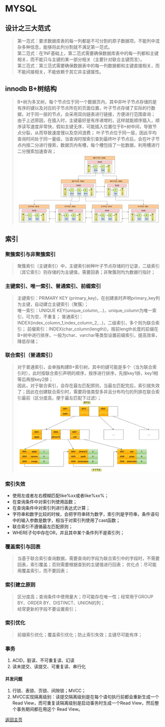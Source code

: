 # MYSQL

## 设计之三大范式 
> 第一范式：要求数据库表的每一列都是不可分割的原子数据项。不能列中混杂多种信息，能够将此列分割就不满足第一范式。  
> 第二范式：在1NF基础上，第二范式需要确保数据库表中的每一列都和主键相关，而不能只与主键的某一部分相关（主要针对联合主键而言）。  
> 第三范式：第三范式需要确保数据表中的每一列数据都和主键直接相关，而不能间接相关，不能依赖于其它非主键属性。  

## innodb B+树结构
> B+树为多叉树，每个节点位于同一个数据页内，其中非叶子节点存储的是有序的键以及对应的子节点所在的页面位置，叶子节点存储了实际的行数据，对于同一层的节点，会采用双向链表进行链接，方便进行范围查询；
> 由于上述原因，在插入时，主键最好是有序递增的，这样就能顺序插入，顺序读写速度非常快，假如主键无序，可能插入位置位于B+树中间，导致节点分裂，从而导致速度慢以及空间浪费；
> 叶子节点位于同一层，因此平均查询时间处于同一量级，当查询时按索引查到最终叶子节点后，会在叶子节点内按二分进行搜索，数据页内有槽，每个槽包括了一批数据，利用槽进行二分搜索加速查询；
![B+树](./b+.png)

## 索引

### 聚簇索引与非聚簇索引
> 聚簇索引（主键索引）中，主键索引树种叶子节点存储的行记录，二级索引（其它索引）则存储的为主键值，需要回表；非聚簇则均为数据行指针；

### 主键索引、唯一索引、普通索引、前缀索引
> 主键索引：PRIMARY KEY (primary_key)，在创建表时声明primary_key列为主键，自动建立主键索引（聚簇）；  
> 唯一索引：UNIQUE KEY(unique_column,...)，unique_column为唯一索引，可为空，不重复；
> 普通索引：INDEX(index_column_1,index_column_2,...)，二级索引，多个则为联合索引；
>  前缀索引：INDEX(char_column(length))，按前length长度的前缀在B+树中进行排序，一般为char、varchar等类型设置前缀索引，提高效率，降低存储；

### 联合索引（普通索引）
> 对于普通索引，会单独构建B+索引树，其中的键可能是多个（当为联合索引时），此时按联合索引声明的顺序，按序进行排序，先按key1排，key1相等后再按key2排；  
> 因此，对于联合索引，会存在最左匹配原则，当最左匹配完后，索引就失效了；因此在创建联合索引时，需要将值类型多并且分布均匀的列排在联合索引最前（区分度高，便于最左匹配下过滤）；  
![联合索引](./lianhe.png)

### 索引失效
- 使用左或者左右模糊匹配like%xx或者like%xx%；  
- 在查询条件中对索引列使用函数；  
- 在查询条件中对索引列进行表达式计算；  
- 字符串和数字比较的时候，会把字符串转为数字，索引列是字符串，条件语句中的输入参数是数字，相当于对索引列使用了cast函数；
- 联合索引不遵循最左匹配原则；
- WHERE子句中存在OR，并且其中某个条件列不是索引列；

### 覆盖索引与回表
> 当基于联合索引查询数据，需要查询的字段为联合索引中的字段时，不需要回表，索引覆盖；否则需要根据查到的主键值进行回表；
> 优化点：尽可能用覆盖索引，而不要回表；  

### 索引建立原则
> 区分度高；查询条件中使用量大；尽可能存在唯一性；经常用于GROUP BY、ORDER BY、DISTINCT、UNION的列；  
> 经常更新的字段不要设置索引；

### 索引优化
> 前缀索引优化；覆盖索引优化；防止索引失效；主键尽可能有序；

### 事务
1. ACID，脏读、不可重复读、幻读
2. 读未提交、读提交、可重复读、串行化

#### 并发问题
1. 行锁、表锁、页锁、间隙锁；MVCC；  
2. MVCC实现隔离级别：读提交隔离级别是在每个语句执行前都会重新生成一个Read View，而可重复读隔离级别是启动事务时生成一个Read View，然后整个事务期间都在用这个 Read View。

















[返回主页](../../README.md)
